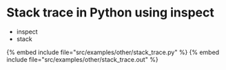 # Stack trace in Python using inspect

* inspect
* stack

{% embed include file="src/examples/other/stack_trace.py" %}
{% embed include file="src/examples/other/stack_trace.out" %}





